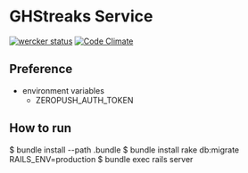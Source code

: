 GHStreaks Service
==================

[![wercker status](https://app.wercker.com/status/f3c6aafdec3059c01d93f8abe9d7e81e/s/ "wercker status")](https://app.wercker.com/project/bykey/f3c6aafdec3059c01d93f8abe9d7e81e) [![Code Climate](https://codeclimate.com/github/suer/ghstreaks-service.png)](https://codeclimate.com/github/suer/ghstreaks-service)

Preference
------------------

* environment variables
  - ZEROPUSH\_AUTH\_TOKEN

How to run
------------------

  $ bundle install --path .bundle
  $ bundle install rake db:migrate RAILS\_ENV=production
  $ bundle exec rails server

